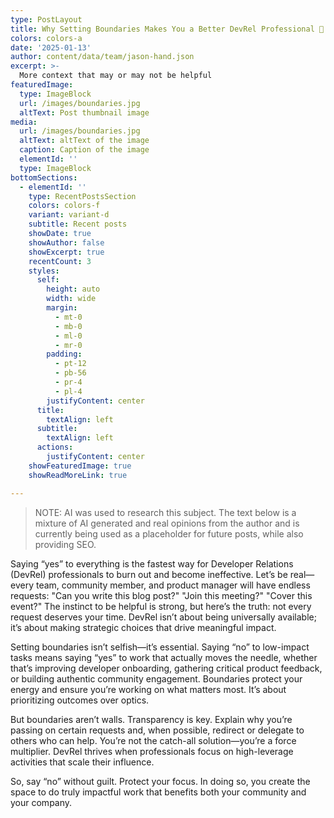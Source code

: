 ```yaml
---
type: PostLayout
title: Why Setting Boundaries Makes You a Better DevRel Professional 🚧
colors: colors-a
date: '2025-01-13'
author: content/data/team/jason-hand.json
excerpt: >-
  More context that may or may not be helpful
featuredImage:
  type: ImageBlock
  url: /images/boundaries.jpg
  altText: Post thumbnail image
media:
  url: /images/boundaries.jpg
  altText: altText of the image
  caption: Caption of the image
  elementId: ''
  type: ImageBlock
bottomSections:
  - elementId: ''
    type: RecentPostsSection
    colors: colors-f
    variant: variant-d
    subtitle: Recent posts
    showDate: true
    showAuthor: false
    showExcerpt: true
    recentCount: 3
    styles:
      self:
        height: auto
        width: wide
        margin:
          - mt-0
          - mb-0
          - ml-0
          - mr-0
        padding:
          - pt-12
          - pb-56
          - pr-4
          - pl-4
        justifyContent: center
      title:
        textAlign: left
      subtitle:
        textAlign: left
      actions:
        justifyContent: center
    showFeaturedImage: true
    showReadMoreLink: true

---
```


>NOTE: AI was used to research this subject. The text below is a mixture of AI generated and real opinions from the author and is currently being used as a placeholder for future posts, while also providing SEO.

Saying “yes” to everything is the fastest way for Developer Relations (DevRel) professionals to burn out and become ineffective. Let’s be real—every team, community member, and product manager will have endless requests: "Can you write this blog post?" "Join this meeting?" "Cover this event?" The instinct to be helpful is strong, but here’s the truth: not every request deserves your time. DevRel isn’t about being universally available; it’s about making strategic choices that drive meaningful impact.

Setting boundaries isn’t selfish—it’s essential. Saying “no” to low-impact tasks means saying “yes” to work that actually moves the needle, whether that’s improving developer onboarding, gathering critical product feedback, or building authentic community engagement. Boundaries protect your energy and ensure you’re working on what matters most. It’s about prioritizing outcomes over optics.

But boundaries aren’t walls. Transparency is key. Explain why you’re passing on certain requests and, when possible, redirect or delegate to others who can help. You’re not the catch-all solution—you’re a force multiplier. DevRel thrives when professionals focus on high-leverage activities that scale their influence.

So, say “no” without guilt. Protect your focus. In doing so, you create the space to do truly impactful work that benefits both your community and your company.